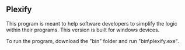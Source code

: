 <h2>Plexify</h2>
<p>This program is meant to help software developers to simplify the logic within their programs. This version is built for windows devices.</p>
<p>To run the program, download the "bin" folder and run "bin\plexify.exe".</p>
